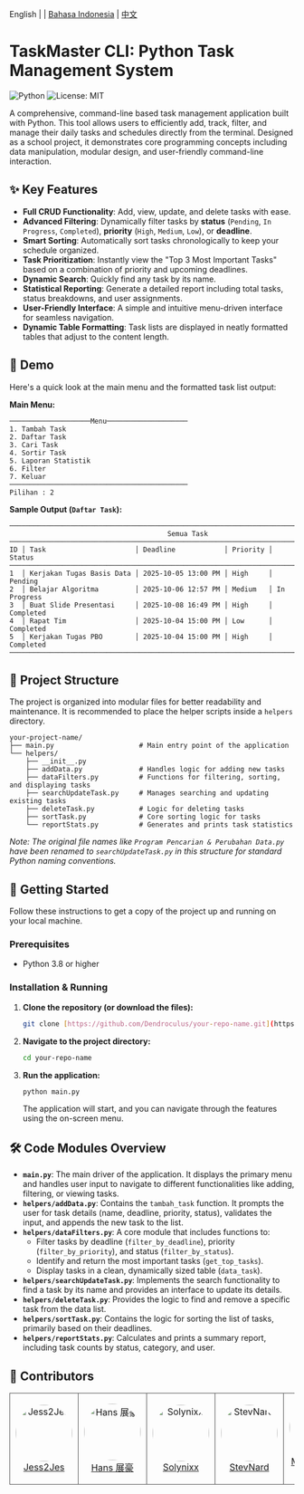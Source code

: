 English | | [Bahasa Indonesia](READMEid.md) | [中文](READMECN.md)
# TaskMaster CLI: Python Task Management System

![Python](https://img.shields.io/badge/python-3.x-blue.svg)
![License: MIT](https://img.shields.io/badge/License-MIT-green.svg)

A comprehensive, command-line based task management application built with Python. This tool allows users to efficiently add, track, filter, and manage their daily tasks and schedules directly from the terminal. Designed as a school project, it demonstrates core programming concepts including data manipulation, modular design, and user-friendly command-line interaction.

## ✨ Key Features

-   **Full CRUD Functionality**: Add, view, update, and delete tasks with ease.
-   **Advanced Filtering**: Dynamically filter tasks by **status** (`Pending`, `In Progress`, `Completed`), **priority** (`High`, `Medium`, `Low`), or **deadline**.
-   **Smart Sorting**: Automatically sort tasks chronologically to keep your schedule organized.
-   **Task Prioritization**: Instantly view the "Top 3 Most Important Tasks" based on a combination of priority and upcoming deadlines.
-   **Dynamic Search**: Quickly find any task by its name.
-   **Statistical Reporting**: Generate a detailed report including total tasks, status breakdowns, and user assignments.
-   **User-Friendly Interface**: A simple and intuitive menu-driven interface for seamless navigation.
-   **Dynamic Table Formatting**: Task lists are displayed in neatly formatted tables that adjust to the content length.

## 📸 Demo

Here's a quick look at the main menu and the formatted task list output:

**Main Menu:**
```
────────────────────Menu────────────────────
1. Tambah Task
2. Daftar Task
3. Cari Task
4. Sortir Task
5. Laporan Statistik
6. Filter
7. Keluar
────────────────────────────────────────────
Pilihan : 2
```

**Sample Output (`Daftar Task`):**
```
──────────────────────────────────────────────────────────────────────────────────────────
                                       Semua Task
──────────────────────────────────────────────────────────────────────────────────────────
ID │ Task                      │ Deadline            │ Priority │ Status
──────────────────────────────────────────────────────────────────────────────────────────
1  │ Kerjakan Tugas Basis Data │ 2025-10-05 13:00 PM │ High     │ Pending
2  │ Belajar Algoritma         │ 2025-10-06 12:57 PM │ Medium   │ In Progress
3  │ Buat Slide Presentasi     │ 2025-10-08 16:49 PM │ High     │ Completed
4  │ Rapat Tim                 │ 2025-10-04 15:00 PM │ Low      │ Completed
5  │ Kerjakan Tugas PBO        │ 2025-10-04 15:00 PM │ High     │ Completed
──────────────────────────────────────────────────────────────────────────────────────────
```

## 📂 Project Structure

The project is organized into modular files for better readability and maintenance. It is recommended to place the helper scripts inside a `helpers` directory.

```
your-project-name/
├── main.py                     # Main entry point of the application
└── helpers/
    ├── __init__.py
    ├── addData.py              # Handles logic for adding new tasks
    ├── dataFilters.py          # Functions for filtering, sorting, and displaying tasks
    ├── searchUpdateTask.py     # Manages searching and updating existing tasks
    ├── deleteTask.py           # Logic for deleting tasks
    ├── sortTask.py             # Core sorting logic for tasks
    └── reportStats.py          # Generates and prints task statistics
```
*Note: The original file names like `Program Pencarian & Perubahan Data.py` have been renamed to `searchUpdateTask.py` in this structure for standard Python naming conventions.*

## 🚀 Getting Started

Follow these instructions to get a copy of the project up and running on your local machine.

### Prerequisites

-   Python 3.8 or higher

### Installation & Running

1.  **Clone the repository (or download the files):**
    ```sh
    git clone [https://github.com/Dendroculus/your-repo-name.git](https://github.com/Dendroculus/your-repo-name.git)
    ```
2.  **Navigate to the project directory:**
    ```sh
    cd your-repo-name
    ```
3.  **Run the application:**
    ```sh
    python main.py
    ```
    The application will start, and you can navigate through the features using the on-screen menu.

## 🛠️ Code Modules Overview

-   **`main.py`**: The main driver of the application. It displays the primary menu and handles user input to navigate to different functionalities like adding, filtering, or viewing tasks.
-   **`helpers/addData.py`**: Contains the `tambah_task` function. It prompts the user for task details (name, deadline, priority, status), validates the input, and appends the new task to the list.
-   **`helpers/dataFilters.py`**: A core module that includes functions to:
    -   Filter tasks by deadline (`filter_by_deadline`), priority (`filter_by_priority`), and status (`filter_by_status`).
    -   Identify and return the most important tasks (`get_top_tasks`).
    -   Display tasks in a clean, dynamically sized table (`data_task`).
-   **`helpers/searchUpdateTask.py`**: Implements the search functionality to find a task by its name and provides an interface to update its details.
-   **`helpers/deleteTask.py`**: Provides the logic to find and remove a specific task from the data list.
-   **`helpers/sortTask.py`**: Contains the logic for sorting the list of tasks, primarily based on their deadlines.
-   **`helpers/reportStats.py`**: Calculates and prints a summary report, including task counts by status, category, and user.

## 👤 Contributors

<table border="0" cellspacing="10" cellpadding="5">
  <tr>
    <td align="center" style="border: 1px solid #555; padding: 10px;">
      <a href="https://github.com/Jess2Jes">
        <img src="https://github.com/Jess2Jes.png" width="100" height="100" alt="Jess2Jes" style="border-radius: 50%;"/>
      </a>
      <br/>
      <a href="https://github.com/Jess2Jes">Jess2Jes</a>
    </td>
    <td align="center" style="border: 1px solid #555; padding: 10px;">
      <a href="https://github.com/Dendroculus">
        <img src="https://github.com/Dendroculus.png" width="100" height="100" alt="Hans 展豪" style="border-radius: 50%;"/>
      </a>
      <br/>
      <a href="https://github.com/Dendroculus">Hans 展豪</a>
    </td>
    <td align="center" style="border: 1px solid #555; padding: 10px;">
      <a href="https://github.com/Solynixx">
        <img src="https://github.com/Solynixx.png" width="100" height="100" alt="Solynixx" style="border-radius: 50%;"/>
      </a>
      <br/>
      <a href="https://github.com/Solynixx">Solynixx</a>
    </td>
    <td align="center" style="border: 1px solid #555; padding: 10px;">
      <a href="https://github.com/StevNard">
        <img src="https://github.com/StevNard.png" width="100" height="100" alt="StevNard" style="border-radius: 50%;"/>
      </a>
      <br/>
      <a href="https://github.com/StevNard">StevNard</a>
    </td>
    <td align="center" style="border: 1px solid #555; padding: 10px;">
      <a href="https://github.com/Milkdrinker-creator">
        <img src="https://github.com/Milkdrinker-creator.png" width="100" height="100" alt="Milkdrinker-creator" style="border-radius: 50%;"/>
      </a>
      <br/>
      <a href="https://github.com/Milkdrinker-creator">Milkdrinker-creator</a>
    </td>
    
  </tr>
</table>

